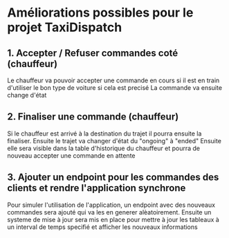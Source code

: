 # Améliorations possibles pour le projet TaxiDispatch

## 1. Accepter / Refuser commandes coté (chauffeur)

Le chauffeur va pouvoir accepter une commande en cours si il est en train d'utiliser le bon type de voiture si cela est precisé
La commande va ensuite change d'état

## 2. Finaliser une commande (chauffeur)

Si le chauffeur est arrivé à la destination du trajet il pourra ensuite la finaliser. Ensuite le trajet va changer d'état du "ongoing" à "ended"
Ensuite elle sera visible dans la table d'historique du chauffeur et pourra de nouveau accepter une commande en attente

## 3. Ajouter un endpoint pour les commandes des clients et rendre l'application synchrone 

Pour simuler l'utilisation de l'application, un endpoint avec des nouveaux commandes sera ajouté qui va les en generer alèatoirement. Ensuite un systeme de mise à jour sera mis en place pour mettre à jour les tableaux à un interval de temps specifié et afficher les nouveaux informations

